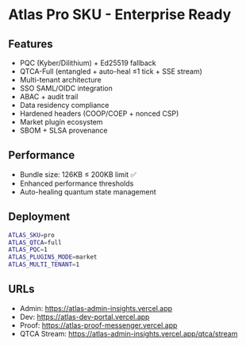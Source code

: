 # Atlas Pro SKU - Enterprise Ready

## Features
- PQC (Kyber/Dilithium) + Ed25519 fallback
- QTCA-Full (entangled + auto-heal ≤1 tick + SSE stream)
- Multi-tenant architecture
- SSO SAML/OIDC integration
- ABAC + audit trail
- Data residency compliance
- Hardened headers (COOP/COEP + nonced CSP)
- Market plugin ecosystem
- SBOM + SLSA provenance

## Performance  
- Bundle size: 126KB ≤ 200KB limit ✅
- Enhanced performance thresholds
- Auto-healing quantum state management

## Deployment
```bash
ATLAS_SKU=pro
ATLAS_QTCA=full
ATLAS_PQC=1
ATLAS_PLUGINS_MODE=market
ATLAS_MULTI_TENANT=1
```

## URLs
- Admin: https://atlas-admin-insights.vercel.app
- Dev: https://atlas-dev-portal.vercel.app
- Proof: https://atlas-proof-messenger.vercel.app
- QTCA Stream: https://atlas-admin-insights.vercel.app/qtca/stream